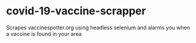 # covid-19-vaccine-scrapper
Scrapes vaccinespotter.org using headless selenium and alarms you when a vaccine is found in your area

